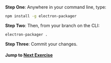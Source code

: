 **Step One**: Anywhere in your command line, type:
```sh
npm install -g electron-packager
```
**Step Two**: Then, from your branch on the CLI:
```sh
electron-packager .
```
**Step Three**: Commit your changes.

#### Jump to [Next Exercise](6-packaging-extensions.md)
